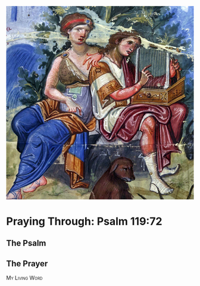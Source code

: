 <img class="intro-right" src="art-paris-psalter.jpg">

<style>
  li {list-style-type: none;}
  p + ul {
    margin-top: -18px;
}
</style>

# Praying Through: Psalm 119:72

## The Psalm

## The Prayer

<div style="font-variant: small-caps;">
My Living Word
</div>
